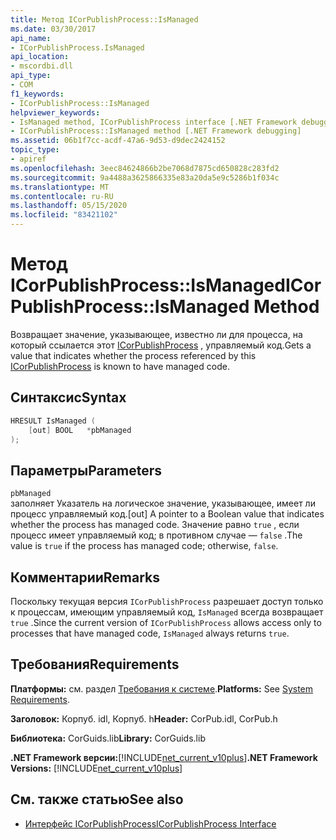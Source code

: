 ```yaml
---
title: Метод ICorPublishProcess::IsManaged
ms.date: 03/30/2017
api_name:
- ICorPublishProcess.IsManaged
api_location:
- mscordbi.dll
api_type:
- COM
f1_keywords:
- ICorPublishProcess::IsManaged
helpviewer_keywords:
- IsManaged method, ICorPublishProcess interface [.NET Framework debugging]
- ICorPublishProcess::IsManaged method [.NET Framework debugging]
ms.assetid: 06b1f7cc-acdf-47a6-9d53-d9dec2424152
topic_type:
- apiref
ms.openlocfilehash: 3eec84624866b2be7068d7875cd650828c283fd2
ms.sourcegitcommit: 9a4488a3625866335e83a20da5e9c5286b1f034c
ms.translationtype: MT
ms.contentlocale: ru-RU
ms.lasthandoff: 05/15/2020
ms.locfileid: "83421102"
---
```

# <a name="icorpublishprocessismanaged-method"></a><span data-ttu-id="24126-102">Метод ICorPublishProcess::IsManaged</span><span class="sxs-lookup"><span data-stu-id="24126-102">ICorPublishProcess::IsManaged Method</span></span>
<span data-ttu-id="24126-103">Возвращает значение, указывающее, известно ли для процесса, на который ссылается этот [ICorPublishProcess](icorpublishprocess-interface.md) , управляемый код.</span><span class="sxs-lookup"><span data-stu-id="24126-103">Gets a value that indicates whether the process referenced by this [ICorPublishProcess](icorpublishprocess-interface.md) is known to have managed code.</span></span>  
  
## <a name="syntax"></a><span data-ttu-id="24126-104">Синтаксис</span><span class="sxs-lookup"><span data-stu-id="24126-104">Syntax</span></span>  
  
```cpp  
HRESULT IsManaged (  
    [out] BOOL   *pbManaged  
);  
```  
  
## <a name="parameters"></a><span data-ttu-id="24126-105">Параметры</span><span class="sxs-lookup"><span data-stu-id="24126-105">Parameters</span></span>  
 `pbManaged`  
 <span data-ttu-id="24126-106">заполняет Указатель на логическое значение, указывающее, имеет ли процесс управляемый код.</span><span class="sxs-lookup"><span data-stu-id="24126-106">[out] A pointer to a Boolean value that indicates whether the process has managed code.</span></span> <span data-ttu-id="24126-107">Значение равно `true` , если процесс имеет управляемый код; в противном случае — `false` .</span><span class="sxs-lookup"><span data-stu-id="24126-107">The value is `true` if the process has managed code; otherwise, `false`.</span></span>  
  
## <a name="remarks"></a><span data-ttu-id="24126-108">Комментарии</span><span class="sxs-lookup"><span data-stu-id="24126-108">Remarks</span></span>  
 <span data-ttu-id="24126-109">Поскольку текущая версия `ICorPublishProcess` разрешает доступ только к процессам, имеющим управляемый код, `IsManaged` всегда возвращает `true` .</span><span class="sxs-lookup"><span data-stu-id="24126-109">Since the current version of `ICorPublishProcess` allows access only to processes that have managed code, `IsManaged` always returns `true`.</span></span>  
  
## <a name="requirements"></a><span data-ttu-id="24126-110">Требования</span><span class="sxs-lookup"><span data-stu-id="24126-110">Requirements</span></span>  
 <span data-ttu-id="24126-111">**Платформы:** см. раздел [Требования к системе](../../get-started/system-requirements.md).</span><span class="sxs-lookup"><span data-stu-id="24126-111">**Platforms:** See [System Requirements](../../get-started/system-requirements.md).</span></span>  
  
 <span data-ttu-id="24126-112">**Заголовок:** Корпуб. idl, Корпуб. h</span><span class="sxs-lookup"><span data-stu-id="24126-112">**Header:** CorPub.idl, CorPub.h</span></span>  
  
 <span data-ttu-id="24126-113">**Библиотека:** CorGuids.lib</span><span class="sxs-lookup"><span data-stu-id="24126-113">**Library:** CorGuids.lib</span></span>  
  
 <span data-ttu-id="24126-114">**.NET Framework версии:**[!INCLUDE[net_current_v10plus](../../../../includes/net-current-v10plus-md.md)]</span><span class="sxs-lookup"><span data-stu-id="24126-114">**.NET Framework Versions:** [!INCLUDE[net_current_v10plus](../../../../includes/net-current-v10plus-md.md)]</span></span>  
  
## <a name="see-also"></a><span data-ttu-id="24126-115">См. также статью</span><span class="sxs-lookup"><span data-stu-id="24126-115">See also</span></span>

- [<span data-ttu-id="24126-116">Интерфейс ICorPublishProcess</span><span class="sxs-lookup"><span data-stu-id="24126-116">ICorPublishProcess Interface</span></span>](icorpublishprocess-interface.md)
